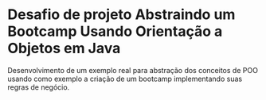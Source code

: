 # Desafio de projeto Abstraindo um Bootcamp Usando Orientação a Objetos em Java

Desenvolvimento de um exemplo real para abstração dos conceitos de POO usando como exemplo a criação de um bootcamp implementando suas regras de negócio.
